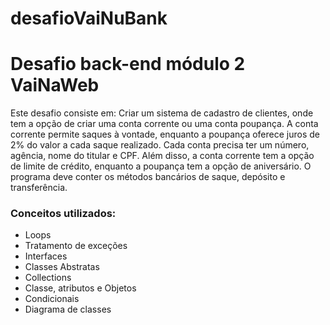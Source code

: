 # desafioVaiNuBank
<h1>
Desafio back-end módulo 2 VaiNaWeb
</h1>

<p>
Este desafio consiste em:
Criar um sistema de cadastro de clientes, onde tem a opção de criar uma conta corrente ou uma conta poupança.
A conta corrente permite saques à vontade, enquanto a poupança
oferece juros de 2% do valor a cada saque realizado.
Cada conta precisa ter um número, agência, nome do titular e CPF.
Além disso, a conta corrente tem a opção de limite de crédito,
enquanto a poupança tem a opção de aniversário.
O programa deve conter os métodos bancários de saque, depósito e
transferência.
</p>

<h3>
Conceitos utilizados:
</h3>

  <ul>
    <li>Loops</li>
    <li>Tratamento de exceções</li>
    <li>Interfaces</li>
    <li>Classes Abstratas</li>
    <li>Collections</li>
    <li>Classe, atributos e Objetos</li>
    <li>Condicionais</li>
    <li>Diagrama de classes</li>
  </ul>

